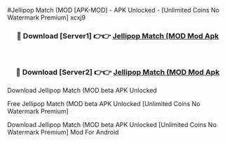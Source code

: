 #Jellipop Match (MOD [APK-MOD] - APK Unlocked - [Unlimited Coins No Watermark Premium] xcxj9



<div align="center">

<h3>🔴 Download [Server1] 👉👉 <a href="https://momento.my/?title=Jellipop_Match_(MOD">Jellipop Match (MOD Mod Apk</a></h3><br>

<h3>🔴 Download [Server2] 👉👉 <a href="https://momento.my/?title=Jellipop_Match_(MOD">Jellipop Match (MOD Mod Apk</a></h3>
</div>



Download Jellipop Match (MOD beta APK Unlocked

Free Jellipop Match (MOD beta APK Unlocked [Unlimited Coins No Watermark Premium]

Download Jellipop Match (MOD beta APK Unlocked [Unlimited Coins No Watermark Premium] Mod For Android
